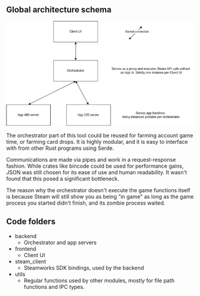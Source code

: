 ## Global architecture schema

![Architectural software schema](samdoc.drawio.png)

The orchestrator part of this tool could be reused for farming account game time, or farming card drops.
It is highly modular, and it is easy to interface with from other Rust programs using Serde.

Communications are made via pipes and work in a request-response fashion.
While crates like bincode could be used for performance gains, JSON was still chosen for its ease of use and human
readability.
It wasn't found that this posed a significant bottleneck.

The reason why the orchestrator doesn't execute the game functions itself is because
Steam will still show you as being "in game" as long as the game process you started didn't finish,
and its zombie process waited.

## Code folders

* backend
  * Orchestrator and app servers
* frontend
  * Client UI
* steam_client
  * Steamworks SDK bindings, used by the backend
* utils
  * Regular functions used by other modules, mostly for file path functions and IPC types.